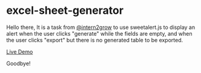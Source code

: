 # excel-sheet-generator

Hello there, It is a task from <a href="https://github.com/intern2grow">@intern2grow</a> to use sweetalert.js to display an alert when the user clicks "generate" while the fields are empty, and when the user clicks "export" but there is no generated table to be exported.

<a href="https://omaralshaafii.github.io/excel-sheet-generator/">Live Demo</a>

Goodbye!
